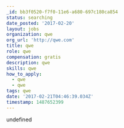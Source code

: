 ```yaml
---
_id: bb3f0520-f7f0-11e6-a680-697c180ca854
status: searching
date_posted: '2017-02-20'
layout: jobs
organization: qwe
org_url: 'http://qwe.com'
title: qwe
role: qwe
compensation: gratis
description: qwe
skills: qwe
how_to_apply:
  - qwe
  - qwe
tags: qwe
date: '2017-02-21T04:46:39.034Z'
timestamp: 1487652399
---
```

undefined
